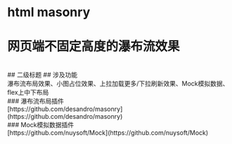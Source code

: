 # html masonry
 # 网页端不固定高度的瀑布流效果
 <br>
## 二级标题
 ## 涉及功能
 <br>
 瀑布流布局效果、小图占位效果、上拉加载更多/下拉刷新效果、Mock模拟数据、flex上中下布局
 <br>
### 瀑布流布局插件
<br>
[https://github.com/desandro/masonry](https://github.com/desandro/masonry)
<br>
### Mock模拟数据插件
<br>
[https://github.com/nuysoft/Mock](https://github.com/nuysoft/Mock)